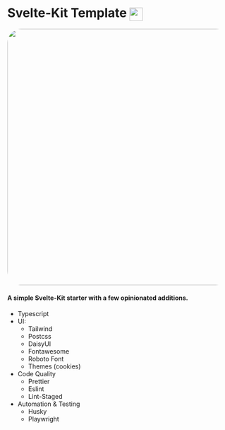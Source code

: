 # Svelte-Kit Template <img src="https://raw.githubusercontent.com/Fractal-Tess/SvelteKit/dev/static/svelte.svg" width="30" align="center" />

<div align="center">
<img src="https://github.com/Fractal-Tess/SvelteKit/blob/dev/static/app.jpeg?raw=true" width="580" style="border-radius:2rem"/>
</div>

#### A simple Svelte-Kit starter with a few opinionated additions.

- Typescript
- UI:
    - Tailwind
    - Postcss
    - DaisyUI
    - Fontawesome
    - Roboto Font
    - Themes (cookies)
- Code Quality
    - Prettier
    - Eslint
    - Lint-Staged
- Automation & Testing
    - Husky
    - Playwright

